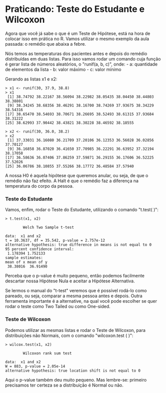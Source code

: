 # Praticando: Teste do Estudante e Wilcoxon

Agora que você já sabe o que é um Teste de Hipótese, está na hora de colocar isso em prática no R. Vamos utilizar o mesmo exemplo da aula passada: o remédio que abaixa a febre.

Nós temos as temperaturas dos pacientes antes e depois do remédio distribuídas em duas listas. Para isso vamos rodar um comando cuja função é gerar lista de números aleatórios, o "runif(a, b, c)", onde: - a: quantidade de elementos da lista - b: valor máximo - c: valor mínimo

Gerando as listas x1 e x2:

```
> x1 <- runif(30, 37.9, 38.8)
> x1
 [1] 38.74792 38.22167 38.56094 38.22982 38.05435 38.04450 38.44803 38.38801
 [9] 38.34245 38.68356 38.46291 38.16700 38.74269 37.93675 38.34229 38.54316
[17] 38.65470 38.54693 38.70671 38.26695 38.52493 38.61315 37.93684 38.31222
[25] 38.62993 37.90442 38.43821 38.30228 38.46592 38.18555
```

```
> x2 <- runif(30, 36.0, 38.2)
> x2
 [1] 37.33031 36.16080 36.21709 37.20106 36.12353 36.56028 36.02856 37.70127
 [9] 36.16858 36.87020 36.41650 37.70985 36.22291 36.63952 37.32194 38.17058
[17] 36.58636 36.07406 37.86259 37.59871 36.29155 36.17606 36.52225 37.52026
[25] 36.06786 38.10855 37.55266 38.17772 36.48584 37.57940
```

A nossa H0 é aquela hipótese que queremos anular, ou seja, de que o remédio não faz efeito. A Halt é que o remédio faz a diferença na temperatura do corpo da pessoa.

### Teste do Estudante
Vamos, enfim, rodar o Teste do Estudante, utilizando o comando "t.test( )":

```
> t.test(x1, x2)

        Welch Two Sample t-test

data:  x1 and x2
t = 10.3637, df = 35.542, p-value = 2.757e-12
alternative hypothesis: true difference in means is not equal to 0
95 percent confidence interval:
 1.178394 1.752133
sample estimates:
mean of x mean of y 
 38.38016  36.91490
```

Perceba que o p-value é muito pequeno, então podemos facilmente descartar nossa Hipótese Nula e aceitar a Hipótese Alternativa.

Se lermos o manual do "t-test" veremos que é possível rodá-lo como pareado, ou seja, comparar a mesma pessoa antes e depois. Outra ferramenta importante é a alternative, na qual você pode escolher se quer rodar o teste como Two Tailed ou como One-sided.

### Teste de Wilcoxon
Podemos utilizar as mesmas listas e rodar o Teste de Wilcoxon, para distribuições não Normais, com o comando "wilcoxon.test ( )":

```
> wilcox.test(x1, x2)

        Wilcoxon rank sum test

data:  x1 and x2
W = 883, p-value = 2.05e-14
alternative hypothesis: true location shift is not equal to 0
```
Aqui o p-value também deu muito pequeno. Mas lembre-se: primeiro precisamos ter certeza se a distribuição é Normal ou não.
